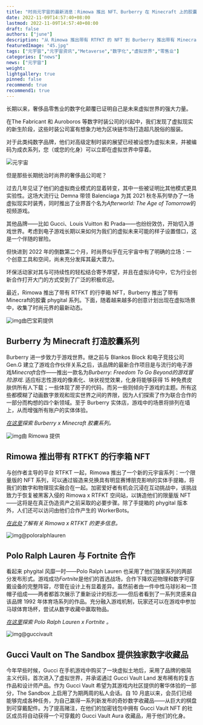 ```yaml
---
title: "时尚元宇宙的最新消息：Rimowa 推出 NFT、Burberry 在 Minecraft 上的胶囊系列等"
date: 2022-11-09T14:57:40+08:00
lastmod: 2022-11-09T14:57:40+08:00
draft: false
authors: ["june"]
description: "从 Rimowa 推出带有 RTFKT 的 NFT 到 Burberry 推出带有 Minecraft 的 phygital 系列。"
featuredImage: "45.jpg"
tags: ["元宇宙","元宇宙资讯","Metaverse","数字化","虚拟世界","零售业"]
categories: ["news"]
news: ["元宇宙"]
weight: 
lightgallery: true
pinned: false
recommend: true
recommend1: true
---
```


长期以来，奢侈品零售业的数字化颠覆已证明自己是未来虚拟世界的强大力量。

在The Fabricant 和 Auroboros 等数字时装公司的兴起中，我们发现了虚拟现实的新生阶段，这些时装公司富有想象力地为区块链市场打造超凡脱俗的服装。

对于此类纯数字品牌，他们对高级定制时装的展望已经被设想为虚拟未来，并被编码为成衣系列，您（或您的化身）可以立即在虚拟世界中穿着。 

![元宇宙](42.jpg)



但是那些长期统治时尚界的奢侈品公司呢？

过去几年见证了他们的虚拟商业模式的显着转变，其中一些被证明比其他模式更具实验性。这场大流行让 Demna 带领 Balenciaga 为其 2021 秋冬系列举办了一场虚拟现实时装秀，同时推出了业界首个名为*Afterworld: The Age of Tomorrow*的视频游戏。

其他品牌——比如 Gucci、Louis Vuitton 和 Prada——也纷纷效仿，开始切入游戏世界。考虑到电子游戏长期以来如何为我们的虚拟未来可能的样子设置借口，这是一个伴随的冒险。 

但快进到 2022 年的倒数第二个月，时尚界似乎在元宇宙中有了明确的立场：一个创意工具和空间，尚未充分发挥其最大潜力。

环保活动家对其与可持续性的轻松结合寄予厚望，并且在虚拟诗句中，它为行业创新合作打开大门的方式受到了广泛的积极欢迎。

最近，Rimowa 推出了带有 RTFKT 的行李箱 NFT，Burberry 推出了带有Minecraft的胶囊 phygital 系列。下面，随着越来越多的创意计划出现在虚拟场景中，收集了时尚元界的最新动态。 

 

![img](43.jpg)由巴宝莉提供



## Burberry 为 Minecraft 打造胶囊系列

Burberry 进一步致力于游戏世界。继之前与 Blankos Block 和电子竞技公司 Gen.G 建立了游戏合作伙伴关系之后，该品牌的最新合作项目是与流行的电子游戏*Minecraft*合作——推出一款名为*Burberry: Freedom To Go Beyond的游戏冒险游戏*. 适应标志性游戏的像素化、块状视觉效果，化身将能够获得 15 种免费皮肤供所有人下载；一些体现了房子的代码，而另一些则倾向于游戏的主题。所有这些都模糊了动画数字景观和现实世界之间的界限，因为人们探索了作为联合合作的一部分而构想的四个新领域。至于 Burberry 实体店，游戏中的场景将排列在墙上，从而增强所有账户的实体体验。

*[在这里](https://sg.burberry.com/l/new-in/minecraft-collection/?brbref=hp_new_in_minecraft_collection)探索 Burberry x Minecraft 胶囊系列。*

![img](44.jpg)由 Rimowa 提供



## Rimowa 推出带有 RTFKT 的行李箱 NFT

与创作者主导的平台 RTFKT 一起，Rimowa 推出了一个新的元宇宙系列：一个限量版的 NFT 系列，可以通过锻造来兑换具有明显赛博朋克影响的实体手提箱，将我们的数字和物理现实融合在一起。加密爱好者有机会沉浸在互动挑战中，该挑战致力于恢复被黑客入侵的 Rimowa x RTFKT 空间站，以铸造他们的限量版 NFT——这将是在真正伪造资产之前采取的必要步骤。除了手提箱的 phygital 版本外，人们还可以访问由他们合作产生的 WorkerBots。

*[在此处](https://rimowa.rtfkt.com/)了解有关 Rimowa x RTFKT 的更多信息。*

![img](45.jpg)@poloralphlauren



## Polo Ralph Lauren 与 Fortnite 合作

看起来 phygital 风靡一时——Polo Ralph Lauren 也采用了他们独家系列的两部分发布形式。游戏成功*Fortnite*是他们的首选战场，合作下降欢迎物理和数字可穿戴设备的完整阵容，尽管在设计上有显着差异。虽然前者由一件中性马球衫和一顶帽子组成——两者都首次展示了重新设计的标志——但后者看到了一系列灵感来自该品牌 1992 年体育场系列的作品。充分融入游戏机制，玩家还可以在游戏中参加马球体育场杯，尝试从数字收藏中赢取物品。

*[在这里](https://www.ralphlauren.co.uk/en/fortnite-lp/707225?webcat=content-fortnite-feat&ab=EU_Fortnite_PLP_Slot_1_S1_L1_SHOP?ranMID=37812&ranEAID=TnL5HPStwNw&ranSiteID=TnL5HPStwNw-H0fgdGbKD_oP7rMTT6sNcw&utm_source=Affiliate&utm_medium=TnL5HPStwNw-H0fgdGbKD_oP7rMTT6sNcw&utm_campaign=TnL5HPStwNw&SiteId=TnL5HPStwNw-H0fgdGbKD_oP7rMTT6sNcw)探索 Polo Ralph Lauren x Fortnite 。* 

![img](46.jpg)@guccivault



## Gucci Vault on The Sandbox 提供独家数字收藏品

今年早些时候，Gucci 在手机游戏中购买了一块虚拟土地后，采用了品牌的极简主义代码，首次进入了虚拟世界，并承诺通过 Gucci Vault Land 发布稀有的复古作品和设计师产品。作为 Gucci Vault 希望为其游戏内社区提供的奢华体验的一部分，The Sandbox 上启用了为期两周的私人会话。自 10 月底以来，会员们已经能够完成各种任务，为自己赢得一系列新发布的奇妙数字收藏品——从巨大的棋盘到可穿戴配件。为了提高赌注，在他们的加密钱包中拥有 Gucci Vault NFT 的社区成员将自动获得一个可穿戴的 Gucci Vault Aura 收藏品，用于他们的化身。